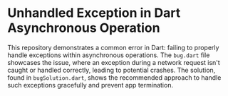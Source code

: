 # Unhandled Exception in Dart Asynchronous Operation

This repository demonstrates a common error in Dart: failing to properly handle exceptions within asynchronous operations.  The `bug.dart` file showcases the issue, where an exception during a network request isn't caught or handled correctly, leading to potential crashes.  The solution, found in `bugSolution.dart`, shows the recommended approach to handle such exceptions gracefully and prevent app termination.